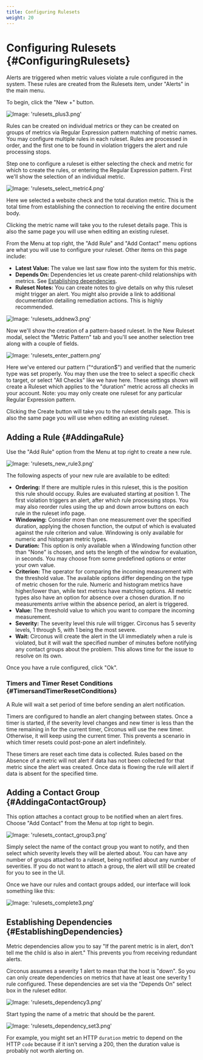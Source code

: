 ```yaml
---
title: Configuring Rulesets
weight: 20
---
```


# Configuring Rulesets {#ConfiguringRulesets}
Alerts are triggered when metric values violate a rule configured in the system.  These rules are created from the Rulesets item, under "Alerts" in the main menu.

To begin, click the "New +" button.

![Image: 'rulesets_plus3.png'](/images/circonus/rulesets_plus3.png)

Rules can be created on individual metrics or they can be created on groups of metrics via Regular Expression pattern matching of metric names. You may configure multiple rules in each ruleset.  Rules are processed in order, and the first one to be found in violation triggers the alert and rule processing stops.

Step one to configure a ruleset is either selecting the check and metric for which to create the rules, or entering the Regular Expression pattern. First we'll show the selection of an individual metric.

![Image: 'rulesets_select_metric4.png'](/images/circonus/rulesets_select_metric4.png)

Here we selected a website check and the total duration metric. This is the total time from establishing the connection to receiving the entire document body.

Clicking the metric name will take you to the ruleset details page. This is also the same page you will use when editing an existing ruleset.

From the Menu at top right, the "Add Rule" and "Add Contact" menu options are what you will use to configure your ruleset.  Other items on this page include:

 * **Latest Value:** The value we last saw flow into the system for this metric.
 * **Depends On:** Dependencies let us create parent-child relationships with metrics.  See [Establishing dependencies](/Alerting/Rules/Configure#EstablishingDependencies).
 * **Ruleset Notes:** You can create notes to give details on why this ruleset might trigger an alert. You might also provide a link to additional documentation detailing remediation actions. This is highly recommended.

![Image: 'rulesets_addnew3.png'](/images/circonus/rulesets_addnew3.png)

Now we'll show the creation of a pattern-based ruleset. In the New Ruleset modal, select the "Metric Pattern" tab and you'll see another selection tree along with a couple of fields.

![Image: 'rulesets_enter_pattern.png'](/images/circonus/rulesets_enter_pattern.png)

Here we've entered our pattern ("^duration$") and verified that the numeric type was set properly. You may then use the tree to select a specific check to target, or select "All Checks" like we have here. These settings shown will create a Ruleset which applies to the "duration" metric across all checks in your account. Note: you may only create one ruleset for any particular Regular Expression pattern.

Clicking the Create button will take you to the ruleset details page. This is also the same page you will use when editing an existing ruleset.

## Adding a Rule {#AddingaRule}

Use the "Add Rule" option from the Menu at top right to create a new rule.

![Image: 'rulesets_new_rule3.png'](/images/circonus/rulesets_new_rule3.png)

The following aspects of your new rule are available to be edited:

 * **Ordering:** If there are multiple rules in this ruleset, this is the position this rule should occupy. Rules are evaluated starting at position 1. The first violation triggers an alert, after which rule processing stops. You may also reorder rules using the up and down arrow buttons on each rule in the ruleset info page.
 * **Windowing:** Consider more than one measurement over the specified duration, applying the chosen function, the output of which is evaluated against the rule criterion and value. Windowing is only available for numeric and histogram metric types.
 * **Duration:** This option is only available when a Windowing function other than "None" is chosen, and sets the length of the window for evaluation, in seconds. You may choose from some predefined options or enter your own value.
 * **Criterion:** The operator for comparing the incoming measurement with the threshold value. The available options differ depending on the type of metric chosen for the rule. Numeric and histogram metrics have higher/lower than, while text metrics have matching options. All metric types also have an option for absence over a chosen duration. If no measurements arrive within the absence period, an alert is triggered.
 * **Value:** The threshold value to which you want to compare the incoming measurement.
 * **Severity:** The severity level this rule will trigger.  Circonus has 5 severity levels, 1 through 5, with 1 being the most severe.
 * **Wait:** Circonus will create the alert in the UI immediately when a rule is violated, but it will wait the specified number of minutes before notifying any contact groups about the problem. This allows time for the issue to resolve on its own.

Once you have a rule configured, click "Ok".


### Timers and Timer Reset Conditions {#TimersandTimerResetConditions}

A Rule will wait a set period of time before sending an alert notification.

Timers are configured to handle an alert changing between states. Once a timer is started, if the severity level changes and new timer is less than the time remaining in for the current timer, Circonus will use the new timer. Otherwise, it will keep using the current timer. This prevents a scenario in which timer resets could post-pone an alert indefinitely.

These timers are reset each time data is collected. Rules based on the Absence of a metric will not alert if data has not been collected for that metric since the alert was created. Once data is flowing the rule will alert if data is absent for the specified time.


## Adding a Contact Group {#AddingaContactGroup}

This option attaches a contact group to be notified when an alert fires.  Choose "Add Contact" from the Menu at top right to begin.

![Image: 'rulesets_contact_group3.png'](/images/circonus/rulesets_contact_group3.png)

Simply select the name of the contact group you want to notify, and then select which severity levels they will be alerted about.  You can have any number of groups attached to a ruleset, being notified about any number of severities.  If you do not want to attach a group, the alert will still be created for you to see in the UI.

Once we have our rules and contact groups added, our interface will look something like this:

![Image: 'rulesets_complete3.png'](/images/circonus/rulesets_complete3.png)


## Establishing Dependencies {#EstablishingDependencies}

Metric dependencies allow you to say "If the parent metric is in alert, don't tell me the child is also in alert." This prevents you from receiving redundant alerts.

Circonus assumes a severity 1 alert to mean that the host is "down".  So you can only create dependencies on metrics that have at least one severity 1 rule configured.  These dependencies are set via the "Depends On" select box in the ruleset editor.

![Image: 'rulesets_dependency3.png'](/images/circonus/rulesets_dependency3.png)

Start typing the name of a metric that should be the parent.

![Image: 'rulesets_dependency_set3.png'](/images/circonus/rulesets_dependency_set3.png)

For example, you might set an HTTP `duration` metric to depend on the HTTP `code` because if it isn't serving a 200, then the duration value is probably not worth alerting on.
